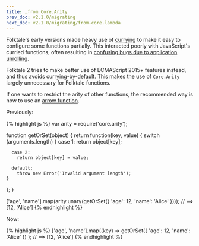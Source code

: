 ```yaml
---
title: …from Core.Arity
prev_doc: v2.1.0/migrating
next_doc: v2.1.0/migrating/from-core.lambda
---
```


Folktale's early versions made heavy use of [currying](https://en.wikipedia.org/wiki/Currying) to make it easy to configure some functions partially. This interacted poorly with JavaScript's curried functions, often resulting in [confusing bugs due to application unrolling](https://github.com/origamitower/folktale/issues/38).

Folktale 2 tries to make better use of ECMAScript 2015+ features instead, and thus avoids currying-by-default. This makes the use of `Core.Arity` largely unnecessary for Folktale functions.

If one wants to restrict the arity of other functions, the recommended way is now to use an [arrow function](https://developer.mozilla.org/en/docs/Web/JavaScript/Reference/Functions/Arrow_functions).

Previously:

{% highlight js %}
var arity = require('core.arity');

function getOrSet(object) {
  return function(key, value) {
    switch (arguments.length) {
      case 1:
        return object[key];

      case 2:
        return object[key] = value;

      default:
        throw new Error('Invalid argument length');
    }
  };
}

['age', 'name'].map(arity.unary(getOrSet({
  'age': 12,
  'name': 'Alice'
})));
// ==> [12, 'Alice']
{% endhighlight %}

Now:

{% highlight js %}
['age', 'name'].map((key) =>
  getOrSet({
    'age': 12,
    'name': 'Alice'
  })
);
// ==> [12, 'Alice']
{% endhighlight %}